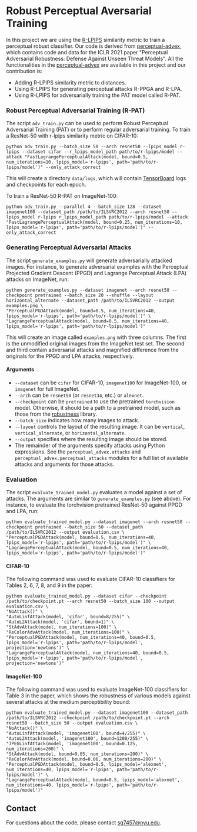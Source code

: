 # Robust Perceptual Aversarial Training
In this project we are using the [R-LPIPS](https://github.com/SaraGhazanfari/R-LPIPS) similarity metric to train a perceptual robust classifier. 
Our code is derived from [perceptual-advex](https://github.com/cassidylaidlaw/perceptual-advex), 
which contains code and data for the ICLR 2021 paper "Perceptual Adversarial Robustness: Defense Against Unseen Threat Models".
All the functionalities in the [perceptual-advex](https://github.com/cassidylaidlaw/perceptual-advex) are available in 
this project and our contribution is:
- Adding R-LPIPS similarity metric to distances.
- Using R-LPIPS for generating perceptual attacks R-PPGA and R-LPA.
- Using R-LPIPS for adversarially training the PAT model called R-PAT.

### Robust Perceptual Adversarial Training (R-PAT)

The script `adv_train.py` can be used to perform Robust Perceptual Adversarial Training (PAT) or to perform regular adversarial training. To train a ResNet-50 with r-lpips similarity metric on CIFAR-10:

    python adv_train.py --batch_size 50 --arch resnet50 --lpips_model r-lpips --dataset cifar --r_lpips_model_path path/to/r-lpips/model --attack "FastLagrangePerceptualAttack(model, bound=0.5, num_iterations=10, lpips_model='r-lpips', path='path/to/r-lpips/model')" --only_attack_correct

This will create a directory `data/logs`, which will contain [TensorBoard](https://www.tensorflow.org/tensorboard) logs and checkpoints for each epoch.

To train a ResNet-50 R-PAT on ImageNet-100:

    python adv_train.py --parallel 4 --batch_size 128 --dataset imagenet100 --dataset_path /path/to/ILSVRC2012 --arch resnet50 --lpips_model r-lpips r_lpips_model_path path/to/r-lpips/model --attack "FastLagrangePerceptualAttack(model, bound=0.25, num_iterations=10, lpips_model='r-lpips', path='path/to/r-lpips/model')" --only_attack_correct

### Generating Perceptual Adversarial Attacks

The script `generate_examples.py` will generate adversarially attacked images. For instance, to generate adversarial examples with the Perceptual Projected Gradient Descent (PPGD) and Lagrange Perceptual Attack (LPA) attacks on ImageNet, run:

    python generate_examples.py --dataset imagenet --arch resnet50 --checkpoint pretrained --batch_size 20 --shuffle --layout horizontal_alternate --dataset_path /path/to/ILSVRC2012 --output examples.png \
    "PerceptualPGDAttack(model, bound=0.5, num_iterations=40, lpips_model='r-lpips', path='path/to/r-lpips/model')" \
    "LagrangePerceptualAttack(model, bound=0.5, num_iterations=40, lpips_model='r-lpips', path='path/to/r-lpips/model')"
    
This will create an image called `examples.png` with three columns. The first is the unmodified original images from the ImageNet test set. The second and third contain adversarial attacks and magnified difference from the originals for the PPGD and LPA attacks, respectively.

#### Arguments

 - `--dataset` can be `cifar` for CIFAR-10, `imagenet100` for ImageNet-100, or `imagenet` for full ImageNet.
 - `--arch` can be `resnet50` (or `resnet34`, etc.) or `alexnet`.
 - `--checkpoint` can be `pretrained` to use the pretrained `torchvision` model. Otherwise, it should be a path to a pretrained model, such as those from the [robustness](https://github.com/MadryLab/robustness) library.
 - `--batch_size` indicates how many images to attack.
 - `--layout` controls the layout of the resulting image. It can be `vertical`, `vertical_alternate`, or `horizontal_alternate`.
 - `--output` specifies where the resulting image should be stored.
 - The remainder of the arguments specify attacks using Python expressions. See  the `perceptual_advex.attacks` and `perceptual_advex.perceptual_attacks` modules for a full list of available attacks and arguments for those attacks.
 
### Evaluation

The script `evaluate_trained_model.py` evaluates a model against a set of attacks. The arguments are similar to `generate_examples.py` (see above). For instance, to evaluate the torchvision pretrained ResNet-50 against PPGD and LPA, run:

    python evaluate_trained_model.py --dataset imagenet --arch resnet50 --checkpoint pretrained --batch_size 50 --dataset_path /path/to/ILSVRC2012 --output evaluation.csv \
    "PerceptualPGDAttack(model, bound=0.5, num_iterations=40, lpips_model='r-lpips', path='path/to/r-lpips/model')" \
    "LagrangePerceptualAttack(model, bound=0.5, num_iterations=40, lpips_model='r-lpips', path='path/to/r-lpips/model')"

#### CIFAR-10

The following command was used to evaluate CIFAR-10 classifiers for Tables 2, 6, 7, 8, and 9 in the paper:

    python evaluate_trained_model.py --dataset cifar --checkpoint /path/to/checkpoint.pt --arch resnet50 --batch_size 100 --output evaluation.csv \
    "NoAttack()" \
    "AutoLinfAttack(model, 'cifar', bound=8/255)" \
    "AutoL2Attack(model, 'cifar', bound=1)" \
    "StAdvAttack(model, num_iterations=100)" \
    "ReColorAdvAttack(model, num_iterations=100)" \
    "PerceptualPGDAttack(model, num_iterations=40, bound=0.5, lpips_model='r-lpips', path='path/to/r-lpips/model', projection='newtons')" \
    "LagrangePerceptualAttack(model, num_iterations=40, bound=0.5, lpips_model='r-lpips', path='path/to/r-lpips/model', projection='newtons')"

#### ImageNet-100

The following command was used to evaluate ImageNet-100 classifiers for Table 3 in the paper, which shows the robustness of various models against several attacks at the medium perceptibility bound:

    python evaluate_trained_model.py --dataset imagenet100 --dataset_path /path/to/ILSVRC2012 --checkpoint /path/to/checkpoint.pt --arch resnet50 --batch_size 50 --output evaluation.csv \
    "NoAttack()" \
    "AutoLinfAttack(model, 'imagenet100', bound=4/255)" \
    "AutoL2Attack(model, 'imagenet100', bound=1200/255)" \
    "JPEGLinfAttack(model, 'imagenet100', bound=0.125, num_iterations=200)" \
    "StAdvAttack(model, bound=0.05, num_iterations=200)" \
    "ReColorAdvAttack(model, bound=0.06, num_iterations=200)" \
    "PerceptualPGDAttack(model, bound=0.5, lpips_model='alexnet', num_iterations=40, lpips_model='r-lpips', path='path/to/r-lpips/model')" \
    "LagrangePerceptualAttack(model, bound=0.5, lpips_model='alexnet', num_iterations=40, lpips_model='r-lpips', path='path/to/r-lpips/model')"

## Contact

For questions about the code, please contact sg7457@nyu.edu.
